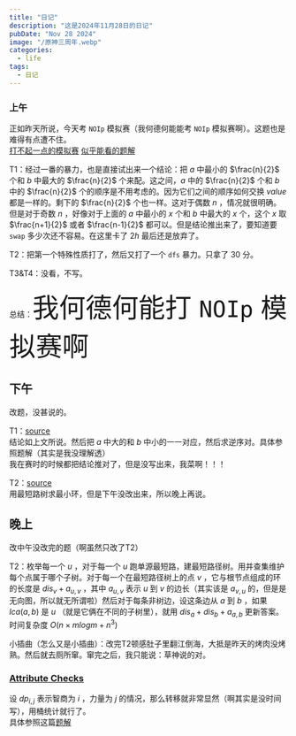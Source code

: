 ```yaml
---
title: "日记"
description: "这是2024年11月28日的日记"
pubDate: "Nov 28 2024"
image: "/原神三周年.webp"
categories:
  - life
tags:
  - 日记
---
```


### 上午
正如昨天所说，今天考 `NOIp` 模拟赛（我何德何能能考 `NOIp` 模拟赛啊）。这题也是难得有点遭不住。  
<a href = "https://local.cwoi.com.cn:8443/contest/C0658" target = "_blank">打不起一点的模拟赛</a> <a href = "https://gitee.com/ybz2010/OI/raw/main/exam/2024-11-28/1128%20B%E7%BB%84%E9%A2%98%E8%A7%A3.pdf" target = "_blank">似乎能看的题解</a>

T1：经过一番的暴力，也是直接试出来一个结论：把 $a$ 中最小的 $\frac{n}{2}$ 个和 $b$ 中最大的 $\frac{n}{2}$ 个来配。这之间，$a$ 中的 $\frac{n}{2}$ 个和 $b$ 中的 $\frac{n}{2}$ 个的顺序是不用考虑的。因为它们之间的顺序如何交换 $value$ 都是一样的。剩下的 $\frac{n}{2}$ 个也一样。这对于偶数 $n$ ，情况就很明确。但是对于奇数 $n$ ，好像对于上面的 $a$ 中最小的 $x$ 个和 $b$ 中最大的 $x$ 个，这个 $x$ 取 $\frac{n+1}{2}$ 或者 $\frac{n-1}{2}$ 都可以。但是结论推出来了，要知道要 `swap` 多少次还不容易。在这里卡了 $2h$ 最后还是放弃了。

T2：把第一个特殊性质打了，然后又打了一个 `dfs` 暴力。只拿了 $30$ 分。

T3&T4：没看，不写。

总结：<font size = "7px">我何德何能打 `NOIp` 模拟赛啊</font>

## 下午
改题，没甚说的。

T1：<a href = "https://qoj.ac/contest/459/problem/3044" target = "_blank">source</a>  
结论如上文所说。然后把 $a$ 中大的和 $b$ 中小的一一对应，然后求逆序对。具体参照题解（其实是我没理解透）  
我在赛时的时候都把结论推对了，但是没写出来，我菜啊！！！

T2：<a href = "https://codeforces.com/gym/100917/problem/F" target = "_blank">source</a>  
用最短路树求最小环，但是下午没改出来，所以晚上再说。

## 晚上
改中午没改完的题（啊虽然只改了T2）

T2：枚举每一个 $u$ ，对于每一个 $u$ 跑单源最短路，建最短路径树。用并查集维护每个点属于哪个子树。对于每一个在最短路径树上的点 $v$ ，它与根节点组成的环的长度是 $dis_v + a_{u,v}$ ，其中 $a_{u,v}$ 表示 $u$ 到 $v$ 的边长（其实该是 $a_{v,u}$ 的，但是是无向图，所以就无所谓啦）然后对于每条非树边，设这条边从 $a$ 到 $b$ ，如果 $lca(a,b)$ 是 $u$ （就是它俩在不同的子树里），就用 $dis_a + dis_b + a_{a,b}$ 更新答案。时间复杂度 $O(n \times mlogm + n^3)$

小插曲（怎么又是小插曲）：改完T2顿感肚子里翻江倒海，大抵是昨天的烤肉没烤熟。然后就去厕所窜。窜完之后，我只能说：草神说的对。

### <a href = "https://codeforces.com/problemset/problem/2025/D" target = "_blank">Attribute Checks</a>  
设 $dp_{i,j}$ 表示智商为 $i$ ，力量为 $j$ 的情况，那么转移就非常显然（啊其实是没时间写），用桶统计就行了。  
具体参照这篇<a href = "https://www.luogu.com.cn/article/dt08ow9m" target = "_blank">题解</a>